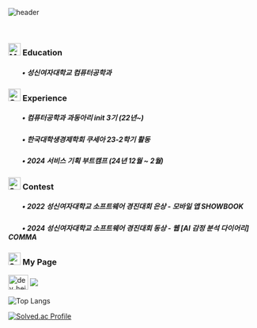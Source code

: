 
![header](https://capsule-render.vercel.app/api?type=venom&color=timeGradient&section=header&text=hello%20world!&fontSize=20&animation=fadeIn)

<br/>

### <img src="https://raw.githubusercontent.com/Tarikul-Islam-Anik/Telegram-Animated-Emojis/main/Objects/Memo.webp" alt="Memo" width="25" height="25" /> Education
##### 　　• 성신여자대학교 컴퓨터공학과

### <img src="https://raw.githubusercontent.com/Tarikul-Islam-Anik/Telegram-Animated-Emojis/main/Objects/Gem%20Stone.webp" alt="Gem Stone" width="25" height="25" /> Experience
##### 　　• 컴퓨터공학과 과동아리 init 3기 (22년~)
##### 　　• 한국대학생경제학회 쿠세아 23-2학기 활동
##### 　　• 2024 서비스 기획 부트캠프 (24년 12월 ~ 2월)

### <img src="https://raw.githubusercontent.com/Tarikul-Islam-Anik/Telegram-Animated-Emojis/main/Activity/Sports%20Medal.webp" alt="Sports Medal" width="25" height="25" /> Contest
##### 　　• 2022 성신여자대학교 소프트웨어 경진대회 은상 - 모바일 앱 SHOWBOOK
##### 　　• 2024 성신여자대학교 소프트웨어 경진대회 동상 - 웹 [AI 감정 분석 다이어리] COMMA

### <img src="https://raw.githubusercontent.com/Tarikul-Islam-Anik/Animated-Fluent-Emojis/master/Emojis/Smilies/Sparkling%20Heart.png" alt="Sparkling Heart" width="25" height="25" /> My Page
<p align="left">
<a href="https://instagram.com/dev_heize" target="blank"><img align="center" src="https://raw.githubusercontent.com/rahuldkjain/github-profile-readme-generator/master/src/images/icons/Social/instagram.svg" alt="dev_heize" height="30" width="40" /></a>
<a href="https://velog.io/@5mito2/posts"><img align="center" src="https://img.shields.io/badge/velog-20C997?style=flat-square&logo=velog&logoColor=white"/></a>

</p>




<!--[![Top Langs](https://github-readme-stats.vercel.app/api/top-langs/?username=Heize-jiyean)](https://github.com/anuraghazra/github-readme-stats)-->


![Top Langs](https://github-readme-stats.vercel.app/api/top-langs/?username=Heize-jiyean&layout=compact&theme=default)

[![Solved.ac Profile](http://mazassumnida.wtf/api/v2/generate_badge?boj=writemumu)](https://solved.ac/writemumu/)



<!--
**Heize-jiyean/Heize-jiyean** is a ✨ _special_ ✨ repository because its `README.md` (this file) appears on your GitHub profile.

Here are some ideas to get you started:

- 🔭 I’m currently working on ...
- 🌱 I’m currently learning ...
- 👯 I’m looking to collaborate on ...
- 🤔 I’m looking for help with ...
- 💬 Ask me about ...
- 📫 How to reach me: ...
- 😄 Pronouns: ...
- ⚡ Fun fact: ...
-->
